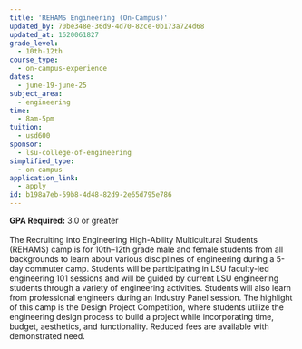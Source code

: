 ```yaml
---
title: 'REHAMS Engineering (On-Campus)'
updated_by: 70be348e-36d9-4d70-82ce-0b173a724d68
updated_at: 1620061827
grade_level:
  - 10th-12th
course_type:
  - on-campus-experience
dates:
  - june-19-june-25
subject_area:
  - engineering
time:
  - 8am-5pm
tuition:
  - usd600
sponsor:
  - lsu-college-of-engineering
simplified_type:
  - on-campus
application_link:
  - apply
id: b198a7eb-59b8-4d48-82d9-2e65d795e786
---
```

<b>GPA Required:</b> 3.0 or greater<br><br>
The Recruiting into Engineering High-Ability Multicultural Students (REHAMS) camp is for 10th–12th grade male and female students from all backgrounds to learn about various disciplines of engineering during a 5-day commuter camp. Students will be participating in LSU faculty-led engineering 101 sessions and will be guided by current LSU engineering students through a variety of engineering activities. Students will also learn from professional engineers during an Industry Panel session. The highlight of this camp is the Design Project Competition, where students utilize the engineering design process to build a project while incorporating time, budget, aesthetics, and functionality. Reduced fees are available with demonstrated need. 